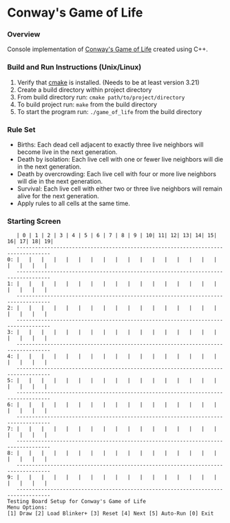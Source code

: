 # Conway's Game of Life

### Overview

Console implementation of [Conway's Game of Life](https://en.wikipedia.org/wiki/Conway%27s_Game_of_Life) created using C++.

### Build and Run Instructions (Unix/Linux)
1. Verify that [cmake](https://cmake.org/) is installed. (Needs to be at least version 3.21)
2. Create a build directory within project directory
3. From build directory run: `cmake path/to/project/directory`
4. To build project run: `make` from the build directory
5. To start the program run: `./game_of_life` from the build directory

### Rule Set
- Births: Each dead cell adjacent to exactly three live neighbors will become
   live in the next generation.
- Death by isolation: Each live cell with one or fewer live neighbors will die
   in the next generation.
- Death by overcrowding: Each live cell with four or more live neighbors will
   die in the next generation.
- Survival: Each live cell with either two or three live neighbors will remain
   alive for the next generation.
- Apply rules to all cells at the same time.

### Starting Screen
```
   | 0 | 1 | 2 | 3 | 4 | 5 | 6 | 7 | 8 | 9 | 10| 11| 12| 13| 14| 15| 16| 17| 18| 19|
   ---------------------------------------------------------------------------------
0: |   |   |   |   |   |   |   |   |   |   |   |   |   |   |   |   |   |   |   |   |
   ---------------------------------------------------------------------------------
1: |   |   |   |   |   |   |   |   |   |   |   |   |   |   |   |   |   |   |   |   |
   ---------------------------------------------------------------------------------
2: |   |   |   |   |   |   |   |   |   |   |   |   |   |   |   |   |   |   |   |   |
   ---------------------------------------------------------------------------------
3: |   |   |   |   |   |   |   |   |   |   |   |   |   |   |   |   |   |   |   |   |
   ---------------------------------------------------------------------------------
4: |   |   |   |   |   |   |   |   |   |   |   |   |   |   |   |   |   |   |   |   |
   ---------------------------------------------------------------------------------
5: |   |   |   |   |   |   |   |   |   |   |   |   |   |   |   |   |   |   |   |   |
   ---------------------------------------------------------------------------------
6: |   |   |   |   |   |   |   |   |   |   |   |   |   |   |   |   |   |   |   |   |
   ---------------------------------------------------------------------------------
7: |   |   |   |   |   |   |   |   |   |   |   |   |   |   |   |   |   |   |   |   |
   ---------------------------------------------------------------------------------
8: |   |   |   |   |   |   |   |   |   |   |   |   |   |   |   |   |   |   |   |   |
   ---------------------------------------------------------------------------------
9: |   |   |   |   |   |   |   |   |   |   |   |   |   |   |   |   |   |   |   |   |
   ---------------------------------------------------------------------------------
Testing Board Setup for Conway's Game of Life
Menu Options:
[1] Draw [2] Load Blinker+ [3] Reset [4] Next [5] Auto-Run [0] Exit
```
